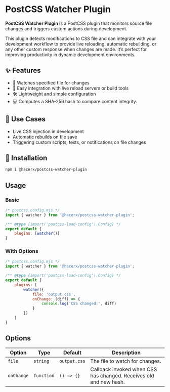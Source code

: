 # PostCSS Watcher Plugin

**PostCSS Watcher Plugin** is a PostCSS plugin that monitors source file changes and triggers custom actions during development.

This plugin detects modifications to CSS file and can integrate with your development workflow to provide live reloading, automatic rebuilding, or any other custom response when changes are made. It’s perfect for improving productivity in dynamic development environments.

## ✨ Features

- 🔄 Watches specified file for changes
- 🧩 Easy integration with live reload servers or build tools
- 🛠️ Lightweight and simple configuration
- 💻 Computes a SHA-256 hash to compare content integrity.

## 🚀 Use Cases

- Live CSS injection in development
- Automatic rebuilds on file save
- Triggering custom scripts, tests, or notifications on file changes

## 🔧 Installation

```bash
npm i @hacerx/postcss-watcher-plugin
```

## Usage

### Basic
```js
/* postcss.config.mjs */
import { watcher } from '@hacerx/postcss-watcher-plugin';

/** @type {import('postcss-load-config').Config} */
export default {
    plugins: [watcher()]
}
```

### With Options
```js
/* postcss.config.mjs */
import { watcher } from '@hacerx/postcss-watcher-plugin';

/** @type {import('postcss-load-config').Config} */
export default {
    plugins: [
        watcher({ 
            file: 'output.css', 
            onChange: (diff) => { 
                console.log('CSS changed:', diff) 
            }
        })
    ]
}
```

## Options

| Option | Type | Default | Description |
| --- | --- | --- | --- |
| `file` | `string` | `output.css` | The file to watch for changes. |
| `onChange` | `function` | `() => {}` | Callback invoked when CSS has changed. Receives old and new hash. |